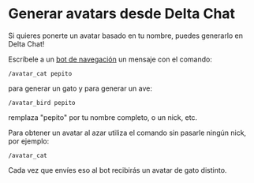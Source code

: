 # Generar avatars desde Delta Chat

Si quieres ponerte un avatar basado en tu nombre, puedes generarlo en Delta Chat!

 Escríbele a un [bot de navegación](https://github.com/adbenitez/deltachat-manual/blob/main/docs/bots.md#navegaci%C3%B3n) un mensaje con el comando:

```
/avatar_cat pepito
```

para generar un gato y para generar un ave:

```
/avatar_bird pepito
```

remplaza "pepito" por tu nombre completo, o un nick, etc.

Para obtener un avatar al azar utiliza el comando sin pasarle ningún nick, por ejemplo:

```
/avatar_cat
```

Cada vez que envíes eso al bot recibirás un avatar de gato distinto.
